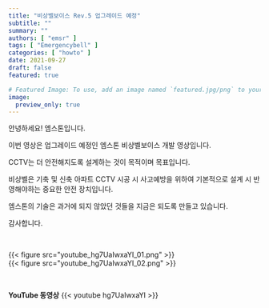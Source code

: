 ```yaml
---
title: "비상벨보이스 Rev.5 업그레이드 예정"
subtitle: ""
summary: ""
authors: [ "emsr" ]
tags: [ "Emergencybell" ]
categories: [ "howto" ]
date: 2021-09-27
draft: false
featured: true

# Featured Image: To use, add an image named `featured.jpg/png` to your page's folder.
image:
  preview_only: true
---
```


안녕하세요! 엠스톤입니다.

이번 영상은 업그레이드 예정인 엠스톤 비상벨보이스 개발 영상입니다.

CCTV는 더 안전해지도록 설계하는 것이 목적이며 목표입니다.

비상벨은 기축 및 신축 아파트 CCTV 시공 시 사고예방을 위하여 기본적으로 설계 시 반영해야하는 중요한 안전 장치입니다.

엠스톤의 기술은 과거에 되지 않았던 것들을 지금은 되도록 만들고 있습니다.

감사합니다.

&nbsp;

<div class="container"><div class="row no-gutters">
<div class="col-sm-6">{{< figure src="youtube_hg7UaIwxaYI_01.png" >}}</div>
<div class="col-sm-6">{{< figure src="youtube_hg7UaIwxaYI_02.png" >}}</div>
</div></div>

&nbsp;

**YouTube 동영상**
{{< youtube hg7UaIwxaYI >}}

